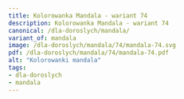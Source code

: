 ```yaml
---
title: Kolorowanka Mandala - wariant 74
description: Kolorowanka Mandala - wariant 74
canonical: /dla-doroslych/mandala/
variant_of: mandala
image: /dla-doroslych/mandala/74/mandala-74.svg
pdf: /dla-doroslych/mandala/74/mandala-74.pdf
alt: "Kolorowanki mandala"
tags:
- dla-doroslych
- mandala
---
```


